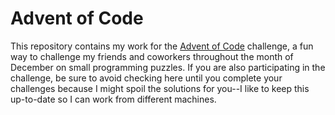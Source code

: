 # Advent of Code

This repository contains my work for the [Advent of Code](https://adventofcode.com/) challenge, a fun way to challenge my friends and coworkers throughout the month of December on small programming puzzles. If you are also participating in the challenge, be sure to avoid checking here until you complete your challenges because I might spoil the solutions for you--I like to keep this up-to-date so I can work from different machines.
